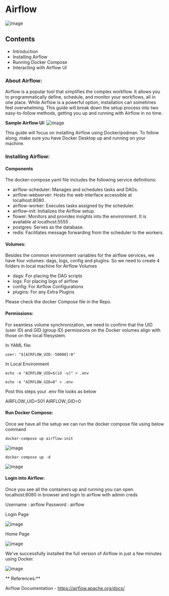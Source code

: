 # Airflow
![image](https://th.bing.com/th/id/OIP.r-Clkoa247yMykFjEZQWQwAAAA?rs=1&pid=ImgDetMain)

## Contents
- Introduction
- Installing Airflow
- Running Docker Compose
- Interacting with Airflow UI

### About Airflow:

Airflow is a popular tool that simplifies the complex workflow. It allows you to programmatically define, schedule, and monitor your workflows, all in one place. While Airflow is a powerful option, installation can sometimes feel overwhelming. This guide will break down the setup process into two easy-to-follow methods, getting you up and running with Airflow in no time.

**Sample Airflow UI:**
![image](https://github.com/raviteja10096/Airflow/assets/33113373/54f4ffde-96ce-4d5b-9bac-3f4bc969f7a7)


This guide will focus on installing Airflow using Docker/podman. To follow along, make sure you have Docker Desktop up and running on your machine.

### Installing Airflow:

#### Components
The docker-compose.yaml file includes the following service definitions: 

- airflow-scheduler: Manages and schedules tasks and DAGs.
- airflow-webserver: Hosts the web interface accessible at localhost:8080 .
- airflow-worker: Executes tasks assigned by the scheduler.
- airflow-init: Initializes the Airflow setup. 
- flower: Monitors and provides insights into the environment. It is available at localhost:5555 .
- postgres: Serves as the database.
- redis: Facilitates message forwarding from the scheduler to the workers.

#### Volumes:

Besides the common environment variables for the airflow services, we have four volumes: dags, logs, config and plugins. So we need to create 4 folders in local machine for Airflow Volumes

- dags: For placing the DAG scripts
- logs: For placing logs of airflow
- config: For Airflow Configurations
- plugins: For any Extra Plugins 

Please check the docker Compose file in the Repo. 

#### Permissions:
For seamless volume synchronization, we need to confirm that the UID (user ID) and GID (group ID) permissions on the Docker volumes align with those on the local filesystem.

In YAML file:

```user: "${AIRFLOW_UID:-50000}:0"```

In Local Environment

```echo -e "AIRFLOW_UID=$(id -u)" > .env```

```echo -e "AIRFLOW_GID=0" > .env```

Post this steps your .env file looks as below 

AIRFLOW_UID=501
AIRFLOW_GID=0

#### Run Docker Compose:
Once we have all the setup we can run the docker compose file using below command

 ```docker-compose up airflow-init```

 ![image](https://github.com/raviteja10096/Airflow/assets/33113373/0f8ab18b-446e-400a-a4b5-b77eada33e22)

 
  ```docker compose up -d```
  
  ![image](https://github.com/raviteja10096/Airflow/assets/33113373/4da11f4d-42ec-4fb7-bdb5-630cf119bbaa)


#### Login into Airflow:
Once you see all the containers up and running you can open localhost:8080 in browser and login to airflow with admin creds

Username : airflow
Password :  airflow

Login Page

![image](https://github.com/raviteja10096/Airflow/assets/33113373/82c43f3f-6c82-46d2-98d4-79da627a9ede)

Home Page

![image](https://github.com/raviteja10096/Airflow/assets/33113373/01fc22e0-14f2-45f2-9c3d-2bd56f5fbfa6)


 We've successfully installed the full version of Airflow in just a few minutes using Docker.
 
 ![image](https://github.com/raviteja10096/Airflow/assets/33113373/a88309a7-c6be-49f1-8156-d7aa7277e6b0)

** References:**

Airflow Documentation - https://airflow.apache.org/docs/
